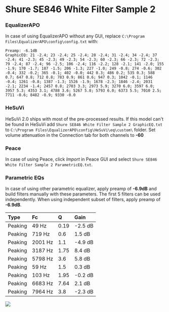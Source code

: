 # Shure SE846 White Filter Sample 2

### EqualizerAPO
In case of using EqualizerAPO without any GUI, replace `C:\Program Files\EqualizerAPO\config\config.txt`
with:
```
Preamp: -6.1dB
GraphicEQ: 21 -2.4; 23 -2.4; 25 -2.4; 28 -2.4; 31 -2.4; 34 -2.4; 37 -2.4; 41 -2.3; 45 -2.3; 49 -2.3; 54 -2.3; 60 -2.3; 66 -2.3; 72 -2.3; 79 -2.4; 87 -2.4; 96 -2.5; 106 -2.4; 116 -2.2; 128 -2.1; 141 -2.0; 155 -1.9; 170 -1.7; 187 -1.5; 206 -1.3; 227 -1.0; 249 -0.8; 274 -0.6; 302 -0.4; 332 -0.2; 365 -0.1; 402 -0.0; 442 0.3; 486 0.2; 535 0.3; 588 0.7; 647 0.8; 712 0.8; 783 0.9; 861 0.6; 947 0.3; 1042 -0.1; 1146 -0.4; 1261 -0.8; 1387 -1.3; 1526 -1.9; 1678 -2.3; 1846 -2.4; 2031 -2.1; 2234 -1.4; 2457 0.8; 2703 3.3; 2973 5.9; 3270 6.0; 3597 6.0; 3957 5.3; 4353 3.1; 4788 3.6; 5267 5.8; 5793 6.0; 6373 5.5; 7010 2.5; 7711 -0.6; 8482 -0.9; 9330 -0.0
```

### HeSuVi
HeSuVi 2.0 ships with most of the pre-processed results. If this model can't be found in HeSuVi add
`Shure SE846 White Filter Sample 2 GraphicEQ.txt` to `C:\Program Files\EqualizerAPO\config\HeSuVi\eq\custom\` folder.
Set volume attenuation in the Connection tab for both channels to **-60**

### Peace
In case of using Peace, click *Import* in Peace GUI and select `Shure SE846 White Filter Sample 2 ParametricEQ.txt`.

### Parametric EQs
In case of using other parametric equalizer, apply preamp of **-6.9dB** and build filters manually
with these parameters. The first 5 filters can be used independently.
When using independent subset of filters, apply preamp of **-6.9dB**.

| Type    | Fc      |    Q | Gain    |
|:--------|:--------|:-----|:--------|
| Peaking | 49 Hz   | 0.19 | -2.5 dB |
| Peaking | 719 Hz  | 0.6  | 1.5 dB  |
| Peaking | 2001 Hz | 1.1  | -4.9 dB |
| Peaking | 3187 Hz | 1.75 | 8.4 dB  |
| Peaking | 5798 Hz | 3.6  | 5.8 dB  |
| Peaking | 59 Hz   | 1.5  | 0.3 dB  |
| Peaking | 103 Hz  | 1.95 | -0.2 dB |
| Peaking | 6683 Hz | 7.64 | 2.1 dB  |
| Peaking | 7964 Hz | 3.8  | -2.3 dB |

![](https://raw.githubusercontent.com/jaakkopasanen/AutoEq/master/results/innerfidelity/sbaf-serious/Shure%20SE846%20White%20Filter%20Sample%202/Shure%20SE846%20White%20Filter%20Sample%202.png)
